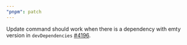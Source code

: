 ```yaml
---
"pnpm": patch
---
```


Update command should work when there is a dependency with emty version in `devDependencies` [#4196](https://github.com/pnpm/pnpm/issues/4196).
